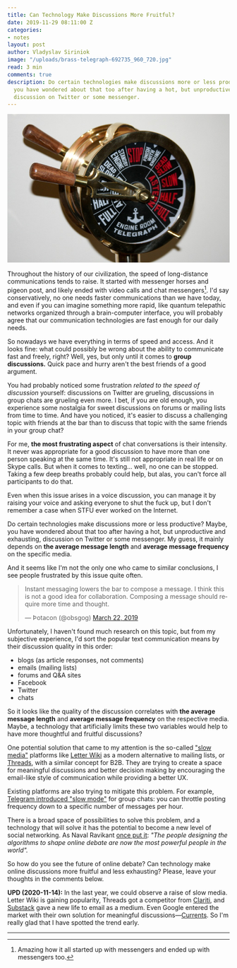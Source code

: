 ```yaml
---
title: Can Technology Make Discussions More Fruitful?
date: 2019-11-29 08:11:00 Z
categories:
- notes
layout: post
author: Vladyslav Siriniok
image: "/uploads/brass-telegraph-692735_960_720.jpg"
read: 3 min
comments: true
description: Do certain technologies make discussions more or less productive? Maybe,
  you have wondered about that too after having a hot, but unproductive and exhausting,
  discussion on Twitter or some messenger.
---
```


![](/uploads/brass-telegraph-692735_960_720.jpg)

Throughout the history of our civilization, the speed of long-distance communications tends to raise. It started with messenger horses and pigeon post, and likely ended with video calls and chat messengers[^1]. I'd say conservatively, no one needs faster communications than we have today, and even if you can imagine something more rapid, like quantum telepathic networks organized through a brain-computer interface, you will probably agree that our communication technologies are fast enough for our daily needs.

So nowadays we have everything in terms of speed and access. And it looks fine: what could possibly be wrong about the ability to communicate fast and freely, right? Well, yes, but only until it comes to **group discussions.** Quick pace and hurry aren't the best friends of a good argument.

You had probably noticed some frustration *related to the speed of discussion* yourself: discussions on Twitter are grueling, discussions in group chats are grueling even more. I bet, if you are old enough, you experience some nostalgia for sweet discussions on forums or mailing lists from time to time. And have you noticed, it's easier to discuss a challenging topic with friends at the bar than to discuss that topic with the same friends in your group chat?

For me, **the most frustrating aspect** of chat conversations is their intensity. It never was appropriate for a good discussion to have more than one person speaking at the same time. It's still not appropriate in real life or on Skype calls. But when it comes to texting... well, no one can be stopped. Taking a few deep breaths probably could help, but alas, you can't force all participants to do that.

Even when this issue arises in a voice discussion, you can manage it by raising your voice and asking everyone to shut the fuck up, but I don't remember a case when STFU ever worked on the Internet.

Do certain technologies make discussions more or less productive? Maybe, you have wondered about that too after having a hot, but unproductive and exhausting, discussion on Twitter or some messenger. My guess, it mainly depends on **the average message length** and **average message frequency** on the specific media.

And it seems like I'm not the only one who came to similar conclusions, I see people frustrated by this issue quite often.

<blockquote class="twitter-tweet"><p lang="en" dir="ltr">Instant messaging lowers the bar to compose a message. I think this is not a good idea for collaboration. Composing a message should require more time and thought.</p>— Þotacon (@obsgog) <a href="https://twitter.com/obsgog/status/1109206383440875526?ref_src=twsrc%5Etfw">March 22, 2019</a></blockquote>

Unfortunately, I haven't found much research on this topic, but from my subjective experience, I'd sort the popular text communication means by their discussion quality in this order:

* blogs (as article responses, not comments)
* emails (mailing lists)
* forums and Q&A sites
* Facebook
* Twitter
* chats

So it looks like the quality of the discussion correlates with **the average message length** and **average message frequency** on the respective media. Maybe, a technology that artificially limits these two variables would help to have more thoughtful and fruitful discussions?

One potential solution that came to my attention is the so-called ["slow media"](https://en.wikipedia.org/wiki/Slow_media) platforms like [Letter Wiki](https://letter.wiki/) as a modern alternative to mailing lists, or [Threads](https://threads.com/), with a similar concept for B2B. They are trying to create a space for meaningful discussions and better decision making by encouraging the email-like style of communication while providing a better UX.

Existing platforms are also trying to mitigate this problem. For example, [Telegram introduced "slow mode"](https://techcrunch.com/2019/08/10/telegram-slow-mode-silent-notifications/) for group chats: you can throttle posting frequency down to a specific number of messages per hour.

There is a broad space of possibilities to solve this problem, and a technology that will solve it has the potential to become a new level of social networking. As Naval Ravikant [once put it](https://twitter.com/naval/status/1099474932260495360): *"The people designing the algorithms to shape online debate are now the most powerful people in the world".*

So how do you see the future of online debate? Can technology make online discussions more fruitful and less exhausting? Please, leave your thoughts in the comments below.

**UPD (2020-11-14):** In the last year, we could observe a raise of slow media. Letter Wiki is gaining popularity, Threads got a competitor from [Clariti](https://clariti.app/), and [Substack](https://substack.com/) gave a new life to email as a medium. Even Google entered the market with their own solution for meaningful discussions—[Currents](https://workspace.google.com/products/currents/). So I'm really glad that I have spotted the trend early.

***

[^1]: Amazing how it all started up with messengers and ended up with messengers too.

